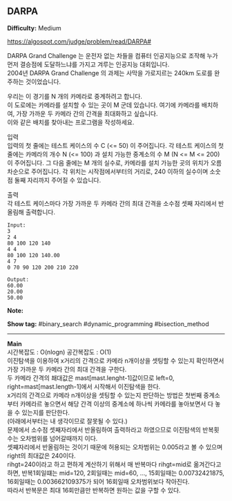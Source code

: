 ## DARPA

**Difficulty:** Medium

https://algospot.com/judge/problem/read/DARPA#

DARPA Grand Challenge 는 운전자 없는 차들을 컴퓨터 인공지능으로 조작해 누가 먼저 결승점에 도달하느냐를 가지고 겨루는 인공지능 대회입니다. <br/>
2004년 DARPA Grand Challenge 의 과제는 사막을 가로지르는 240km 도로를 완주하는 것이었습니다. <br/>

우리는 이 경기를 N 개의 카메라로 중계하려고 합니다. <br/>
이 도로에는 카메라를 설치할 수 있는 곳이 M 군데 있습니다. 여기에 카메라를 배치하여, 가장 가까운 두 카메라 간의 간격을 최대화하고 싶습니다. <br/>
이와 같은 배치를 찾아내는 프로그램을 작성하세요. <br/>

입력 <br/>
입력의 첫 줄에는 테스트 케이스의 수 C (<= 50) 이 주어집니다. 각 테스트 케이스의 첫 줄에는 카메라의 개수 N (<= 100) 과 설치 가능한 중계소의 수 M (N <= M <= 200) 이 주어집니다. 그 다음 줄에는 M 개의 실수로, 카메라를 설치 가능한 곳의 위치가 오름 차순으로 주어집니다. 각 위치는 시작점에서부터의 거리로, 240 이하의 실수이며 소숫점 둘째 자리까지 주어질 수 있습니다.

출력 <br/>
각 테스트 케이스마다 가장 가까운 두 카메라 간의 최대 간격을 소수점 셋째 자리에서 반올림해 출력합니다.

```
Input:
3
2 4 
80 100 120 140 
4 4 
80 100 120 140.00
4 7 
0 70 90 120 200 210 220 

Output: 
60.00
20.00
50.00
```

**Note:**

**Show tag:** \#binary\_search \#dynamic\_programming \#bisection\_method

------------------------------------

**Main** <br/>
시간복잡도 : O(nlogn) 공간복잡도 : O(1) <br/>
이진탐색을 이용하여 x거리의 간격으로 카메라 n개이상을 셋팅할 수 있는지 확인하면서 가장 가까운 두 카메라 간의 최대 간격을 구한다. <br/>
두 카메라 간격의 쵀대값은 mast\[mast.lenght-1\]값이므로 left=0, right=mast\[mast.length-1\]에서 시작해서 이진탐색을 한다. <br/>
x거리의 간격으로 카메라 n개이상을 셋팅할 수 있는지 판단하는 방법은 첫번째 중계소부터 카메라르 놓으면서 해당 간격 이상의 중계소에 하나씩 카메라를 놓아보면서 다 놓을 수 있는지를 판단한다. <br/>
(아래에서부터는 내 생각이므로 잘못될 수 있다.) <br/>
문제에서 소수점 셋째자리에서 반올림하여 출력하라고 하였으므로 이진탐색의 반복횟수는 오차범위를 넘어갈때까지 이다. <br/>
셋쨰자리에서 반올림하는 것이기 때문에 허용되는 오차범위는 0.005라고 볼 수 있으며 right의 최대값은 240이다. <br/>
rihgt=240이라고 하고 편하게 계산하기 위해서 매 반복마다 rihgt=mid로 옮겨간다고 하면, 반복1회일떄는 mid=120, 2회일때는 mid=60, ..., 15회일때는 0.00732421875, 16회일때는 0.003662109375가 되어 16회일때 오차범위보다 작아진다. <br/>
따라서 반복문은 최대 16회만큼만 반복하면 원하는 값을 구할 수 있다. 